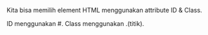 Kita bisa memilih element HTML menggunakan attribute ID & Class.

ID menggunakan #.
Class menggunakan .(titik).